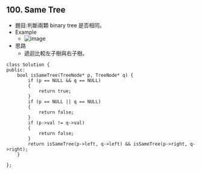 ## 100. Same Tree
- 題目:判斷兩顆 binary tree 是否相同。
- Example
    - ![image](https://hackmd.io/_uploads/HJ7fBcfKkg.png)
- 思路
    - 遞迴比較左子樹與右子樹。
```
class Solution {
public:
    bool isSameTree(TreeNode* p, TreeNode* q) {
        if (p == NULL && q == NULL)
        {
            return true;
        }
        if (p == NULL || q == NULL)
        {
            return false;
        }
        if (p->val != q->val)
        {
            return false;
        }
        return isSameTree(p->left, q->left) && isSameTree(p->right, q->right);
    }
    
};
```
